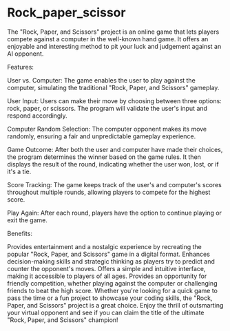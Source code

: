 # Rock_paper_scissor
The "Rock, Paper, and Scissors" project is an online game that lets players compete against a computer in the well-known hand game. It offers an enjoyable and interesting method to pit your luck and judgement against an AI opponent.

Features:

User vs. Computer: The game enables the user to play against the computer, simulating the traditional "Rock, Paper, and Scissors" gameplay.

User Input: Users can make their move by choosing between three options: rock, paper, or scissors. The program will validate the user's input and respond accordingly.

Computer Random Selection: The computer opponent makes its move randomly, ensuring a fair and unpredictable gameplay experience.

Game Outcome: After both the user and computer have made their choices, the program determines the winner based on the game rules. It then displays the result of the round, indicating whether the user won, lost, or if it's a tie.

Score Tracking: The game keeps track of the user's and computer's scores throughout multiple rounds, allowing players to compete for the highest score.

Play Again: After each round, players have the option to continue playing or exit the game.

Benefits:

Provides entertainment and a nostalgic experience by recreating the popular "Rock, Paper, and Scissors" game in a digital format.
Enhances decision-making skills and strategic thinking as players try to predict and counter the opponent's moves.
Offers a simple and intuitive interface, making it accessible to players of all ages.
Provides an opportunity for friendly competition, whether playing against the computer or challenging friends to beat the high score.
Whether you're looking for a quick game to pass the time or a fun project to showcase your coding skills, the "Rock, Paper, and Scissors" project is a great choice. Enjoy the thrill of outsmarting your virtual opponent and see if you can claim the title of the ultimate "Rock, Paper, and Scissors" champion!
